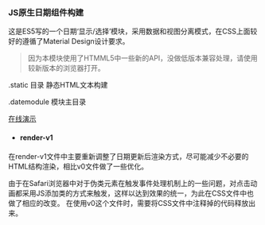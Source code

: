 ### JS原生日期组件构建

这是ES5写的一个日期‘显示/选择’模块，采用数据和视图分离模式，在CSS上面较好的遵循了Material Design设计要求。

>因为本模块使用了HTMML5中一些新的API，没做低版本兼容处理，请使用较新版本的浏览器打开。

.static 目录 静态HTML文本构建

.datemodule 模块主目录

[在线演示](https://jacecao.github.io/js-date-module/)


* #### render-v1

在render-v1文件中主要重新调整了日期更新后渲染方式，尽可能减少不必要的HTML结构渲染，相比v0文件做了一些优化。

由于在Safari浏览器中对于伪类元素在触发事件处理机制上的一些问题，对点击动画都采用JS添加类的方式来触发，这样以达到效果的统一，为此在CSS文件中也做了相应的改变。
在使用v0这个文件时，需要将CSS文件中注释掉的代码释放出来。
